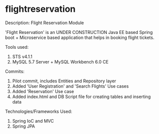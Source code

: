 # flightreservation

Description: Flight Reservation Module

'Flight Reservation' is an UNDER CONSTRUCTION Java EE based Spring boot + Microservice based application that helps in booking flight 
tickets.

Tools used:
1. STS v4.1.1
2. MySQL 5.7 Server + MySQL Workbench 6.0 CE

Commits: 
1. Pilot commit, includes Entities and Repository layer
2. Added 'User Registration' and 'Search Flights' Use cases
3. Added 'Reservation' Use case
4. Added index.html and DB Script file for creating tables and inserting data

Technologies/Frameworks Used:
1. Spring IoC and MVC
2. Spring JPA
